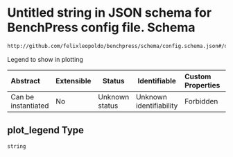 # Untitled string in JSON schema for BenchPress config file. Schema

```txt
http://github.com/felixleopoldo/benchpress/schema/config.schema.json#/definitions/tetrad_fci/properties/plot_legend
```

Legend to show in plotting


| Abstract            | Extensible | Status         | Identifiable            | Custom Properties | Additional Properties | Access Restrictions | Defined In                                                                  |
| :------------------ | ---------- | -------------- | ----------------------- | :---------------- | --------------------- | ------------------- | --------------------------------------------------------------------------- |
| Can be instantiated | No         | Unknown status | Unknown identifiability | Forbidden         | Allowed               | none                | [config.schema.json\*](../../out/config.schema.json "open original schema") |

## plot_legend Type

`string`
